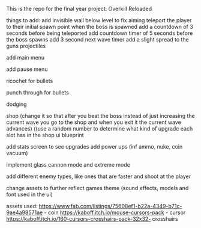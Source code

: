 This is the repo for the final year project: Overkill Reloaded

things to add:
add invisible wall below level to fix aiming
teleport the player to their initial spawn point when the boss is spawned 
add a countdown of 3 seconds before being teleported 
add countdown timer of 5 seconds before the boss spawns 
add 3 second next wave timer 
add a slight spread to the guns projectiles









add main menu

add pause menu







ricochet for bullets

punch through for bullets

dodging 

shop (change it so that after you beat the boss instead of just increasing the current wave you go to the shop and when you exit it the current wave advances) ((use a random number to determine what kind of upgrade each slot has in the shop ui blueprint

add stats screen to see upgrades
add power ups (inf ammo, nuke, coin vacuum)

implement glass cannon mode and extreme mode

add different enemy types, like ones that are faster and shoot at the player 

change assets to further reflect games theme (sound effects, models and font used in the ui)


assets used: 
https://www.fab.com/listings/75608ef1-b22a-4349-b71c-9ae4a98571ae - coin 
https://kaboff.itch.io/mouse-cursors-pack - cursor 
https://kaboff.itch.io/160-cursors-crosshairs-pack-32x32- crosshairs

